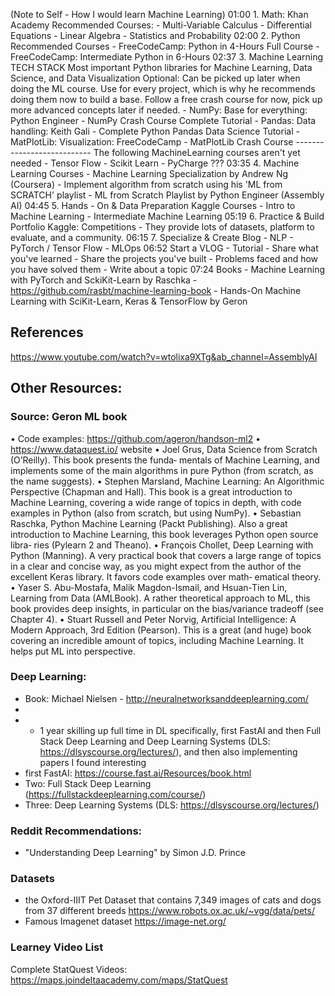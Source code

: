 (Note to Self - How I would learn Machine Learning)
01:00 1. Math: Khan Academy 
          Recommended Courses:
          - Multi-Variable Calculus
          - Differential Equations
          - Linear Algebra
          - Statistics and Probability
02:00 2. Python
          Recommended Courses
          - FreeCodeCamp: Python in 4-Hours Full Course
          - FreeCodeCamp: Intermediate Python in 6-Hours
02:37 3. Machine Learning TECH STACK
          Most important Python libraries for Machine Learning, Data Science, and Data Visualization
          Optional: Can be picked up later when doing the ML course.
          Use for every project, which is why he recommends doing them now to build a base.
          Follow a free crash course for now, pick up more advanced concepts later if needed.
          - NumPy: Base for everything: Python Engineer - NumPy Crash Course Complete Tutorial
          - Pandas: Data handling: Keith Gali - Complete Python Pandas Data Science Tutorial
          - MatPlotLib: Visualization: FreeCodeCamp - MatPlotLib Crash Course
          --------------------------- The following MachineLearning courses aren't yet needed
          - Tensor Flow
          -  Scikit Learn
          - PyCharge ???
03:35 4. Machine Learning Courses 
          - Machine Learning Specialization by Andrew Ng (Coursera)
          - Implement algorithm from scratch using his 'ML from SCRATCH' playlist
                   - ML from Scratch Playlist by Python Engineer (Assembly AI)
04:45 5. Hands - On & Data Preparation 
          Kaggle Courses
          - Intro to Machine Learning
          - Intermediate Machine Learning
05:19 6. Practice & Build Portfolio 
        Kaggle: Competitions
		- They provide lots of datasets, platform to evaluate, and a community.
06:15 7. Specialize & Create Blog 
          - NLP
          - PyTorch / Tensor Flow
          - MLOps
06:52 Start a VLOG
          - Tutorial
          - Share what you've learned
          - Share the projects you've built
          - Problems faced and how you have solved them
          - Write about a topic
07:24 Books
          - Machine Learning with PyTorch and SckiKit-Learn by Raschka
            - https://github.com/rasbt/machine-learning-book
          - Hands-On Machine Learning with SciKit-Learn, Keras & TensorFlow by Geron


## References
https://www.youtube.com/watch?v=wtolixa9XTg&ab_channel=AssemblyAI

## Other Resources:
### Source: Geron ML book
• Code examples: https://github.com/ageron/handson-ml2
• https://www.dataquest.io/ website
• Joel Grus, Data Science from Scratch (O’Reilly). This book presents the funda‐
mentals of Machine Learning, and implements some of the main algorithms in
pure Python (from scratch, as the name suggests).
• Stephen Marsland, Machine Learning: An Algorithmic Perspective (Chapman and
Hall). This book is a great introduction to Machine Learning, covering a wide
range of topics in depth, with code examples in Python (also from scratch, but
using NumPy).
• Sebastian Raschka, Python Machine Learning (Packt Publishing). Also a great
introduction to Machine Learning, this book leverages Python open source libra‐
ries (Pylearn 2 and Theano).
• François Chollet, Deep Learning with Python (Manning). A very practical book
that covers a large range of topics in a clear and concise way, as you might expect
from the author of the excellent Keras library. It favors code examples over math‐
ematical theory.
• Yaser S. Abu-Mostafa, Malik Magdon-Ismail, and Hsuan-Tien Lin, Learning from
Data (AMLBook). A rather theoretical approach to ML, this book provides deep
insights, in particular on the bias/variance tradeoff (see Chapter 4).
• Stuart Russell and Peter Norvig, Artificial Intelligence: A Modern Approach, 3rd
Edition (Pearson). This is a great (and huge) book covering an incredible amount
of topics, including Machine Learning. It helps put ML into perspective.

### Deep Learning:
- Book: Michael Nielsen - http://neuralnetworksanddeeplearning.com/
- 
- - 1 year skilling up full time in DL specifically, first FastAI and then Full Stack Deep Learning and Deep Learning Systems (DLS: https://dlsyscourse.org/lectures/), and then also implementing papers I found interesting
- first FastAI: https://course.fast.ai/Resources/book.html 
- Two: Full Stack Deep Learning (https://fullstackdeeplearning.com/course/)
- Three: Deep Learning Systems (DLS: https://dlsyscourse.org/lectures/)

### Reddit Recommendations:
- "Understanding Deep Learning" by Simon J.D. Prince

### Datasets
-  the Oxford-IIIT Pet Dataset that contains 7,349 images of cats and dogs from 37 different breeds
https://www.robots.ox.ac.uk/~vgg/data/pets/ 
- Famous Imagenet dataset
https://image-net.org/

### Learney Video List
Complete StatQuest Videos: https://maps.joindeltaacademy.com/maps/StatQuest
